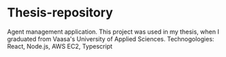 # Thesis-repository
Agent management application. This project was used in my thesis, when I graduated from Vaasa's University of Applied Sciences.
Technogologies: React, Node.js, AWS EC2, Typescript
